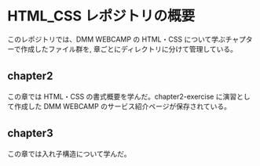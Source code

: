 # HTML_CSS レポジトリの概要　

このレポジトリでは、DMM WEBCAMP の HTML・CSS について学ぶチャプターで作成したファイル群を,
章ごとにディレクトリに分けて管理している。

## chapter2 　　

この章では HTML・CSS の書式概要を学んだ。chapter2-exercise に演習として作成した DMM WEBCAMP のサービス紹介ページが保存されている。

## chapter3 　　

この章では入れ子構造について学んだ。
